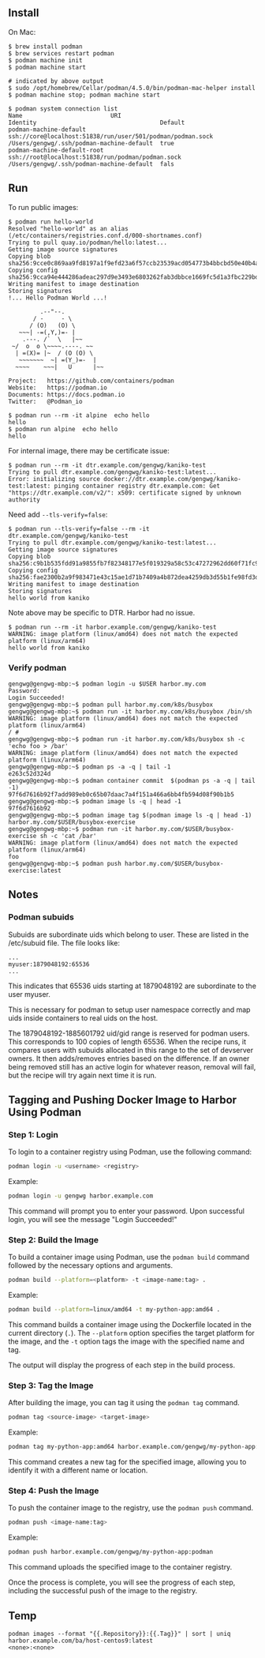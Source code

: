 ## Install

On Mac:

```
$ brew install podman
$ brew services restart podman
$ podman machine init
$ podman machine start

# indicated by above output
$ sudo /opt/homebrew/Cellar/podman/4.5.0/bin/podman-mac-helper install
$ podman machine stop; podman machine start

$ podman system connection list
Name                         URI                                                         Identity                                   Default
podman-machine-default       ssh://core@localhost:51838/run/user/501/podman/podman.sock  /Users/gengwg/.ssh/podman-machine-default  true
podman-machine-default-root  ssh://root@localhost:51838/run/podman/podman.sock           /Users/gengwg/.ssh/podman-machine-default  fals
```

## Run

To run public images:

```
$ podman run hello-world
Resolved "hello-world" as an alias (/etc/containers/registries.conf.d/000-shortnames.conf)
Trying to pull quay.io/podman/hello:latest...
Getting image source signatures
Copying blob sha256:9cce0c869aa9fd8197a1f9efd23a6f57ccb23539acd054773b4bbcbd50e40b4a
Copying config sha256:9cca94e444286adeac297d9e3493e6803262fab3dbbce1669fc5d1a3fbc229bd
Writing manifest to image destination
Storing signatures
!... Hello Podman World ...!

         .--"--.
       / -     - \
      / (O)   (O) \
   ~~~| -=(,Y,)=- |
    .---. /`  \   |~~
 ~/  o  o \~~~~.----. ~~
  | =(X)= |~  / (O (O) \
   ~~~~~~~  ~| =(Y_)=-  |
  ~~~~    ~~~|   U      |~~

Project:   https://github.com/containers/podman
Website:   https://podman.io
Documents: https://docs.podman.io
Twitter:   @Podman_io

$ podman run --rm -it alpine  echo hello
hello
$ podman run alpine  echo hello
hello
```

For internal image, there may be certificate issue:

```
$ podman run --rm -it dtr.example.com/gengwg/kaniko-test
Trying to pull dtr.example.com/gengwg/kaniko-test:latest...
Error: initializing source docker://dtr.example.com/gengwg/kaniko-test:latest: pinging container registry dtr.example.com: Get "https://dtr.example.com/v2/": x509: certificate signed by unknown authority
```

Need add `--tls-verify=false`:

```
$ podman run --tls-verify=false --rm -it dtr.example.com/gengwg/kaniko-test
Trying to pull dtr.example.com/gengwg/kaniko-test:latest...
Getting image source signatures
Copying blob sha256:c9b1b535fdd91a9855fb7f82348177e5f019329a58c53c47272962dd60f71fc9
Copying config sha256:fae2300b2a9f983471e43c15ae1d71b7409a4b872dea4259db3d55b1fe98fd3d
Writing manifest to image destination
Storing signatures
hello world from kaniko
```

Note above may be specific to DTR. Harbor had no issue.

```
$ podman run --rm -it harbor.example.com/gengwg/kaniko-test
WARNING: image platform (linux/amd64) does not match the expected platform (linux/arm64)
hello world from kaniko
```

### Verify podman

```
gengwg@gengwg-mbp:~$ podman login -u $USER harbor.my.com
Password:
Login Succeeded!
gengwg@gengwg-mbp:~$ podman pull harbor.my.com/k8s/busybox
gengwg@gengwg-mbp:~$ podman run -it harbor.my.com/k8s/busybox /bin/sh
WARNING: image platform (linux/amd64) does not match the expected platform (linux/arm64)
/ #
gengwg@gengwg-mbp:~$ podman run -it harbor.my.com/k8s/busybox sh -c 'echo foo > /bar'
WARNING: image platform (linux/amd64) does not match the expected platform (linux/arm64)
gengwg@gengwg-mbp:~$ podman ps -a -q | tail -1
e263c52d324d
gengwg@gengwg-mbp:~$ podman container commit  $(podman ps -a -q | tail -1)
97f6d7616b92f7add989eb0c65b07daac7a4f151a466a6bb4fb594d08f90b1b5
gengwg@gengwg-mbp:~$ podman image ls -q | head -1
97f6d7616b92
gengwg@gengwg-mbp:~$ podman image tag $(podman image ls -q | head -1) harbor.my.com/$USER/busybox-exercise
gengwg@gengwg-mbp:~$ podman run -it harbor.my.com/$USER/busybox-exercise sh -c 'cat /bar'
WARNING: image platform (linux/amd64) does not match the expected platform (linux/arm64)
foo
gengwg@gengwg-mbp:~$ podman push harbor.my.com/$USER/busybox-exercise:latest
```

## Notes

### Podman subuids

Subuids are subordinate uids which belong to user. These are listed in the /etc/subuid file. The file looks like:

```
...
myuser:1879048192:65536
...
```

This indicates that 65536 uids starting at 1879048192 are subordinate to the user myuser.

This is necessary for podman to setup user namespace correctly and map uids inside containers to real uids on the host.

The 1879048192-1885601792 uid/gid range is reserved for podman users. This corresponds to 100 copies of length 65536. When the recipe runs, it compares users with subuids allocated in this range to the set of devserver owners. It then adds/removes entries based on the difference. If an owner being removed still has an active login for whatever reason, removal will fail, but the recipe will try again next time it is run.




## Tagging and Pushing Docker Image to Harbor Using Podman

### Step 1: Login

To login to a container registry using Podman, use the following command:

```bash
podman login -u <username> <registry>
```

Example:

```bash
podman login -u gengwg harbor.example.com
```

This command will prompt you to enter your password. Upon successful login, you will see the message "Login Succeeded!"

### Step 2: Build the Image

To build a container image using Podman, use the `podman build` command followed by the necessary options and arguments.

```bash
podman build --platform=<platform> -t <image-name:tag> .
```

Example:

```bash
podman build --platform=linux/amd64 -t my-python-app:amd64 .
```

This command builds a container image using the Dockerfile located in the current directory (`.`). The `--platform` option specifies the target platform for the image, and the `-t` option tags the image with the specified name and tag.

The output will display the progress of each step in the build process.

### Step 3: Tag the Image

After building the image, you can tag it using the `podman tag` command.

```bash
podman tag <source-image> <target-image>
```

Example:

```bash
podman tag my-python-app:amd64 harbor.example.com/gengwg/my-python-app:podman
```

This command creates a new tag for the specified image, allowing you to identify it with a different name or location.

### Step 4: Push the Image

To push the container image to the registry, use the `podman push` command.

```bash
podman push <image-name:tag>
```

Example:

```bash
podman push harbor.example.com/gengwg/my-python-app:podman
```

This command uploads the specified image to the container registry.

Once the process is complete, you will see the progress of each step, including the successful push of the image to the registry.

## Temp

```
podman images --format "{{.Repository}}:{{.Tag}}" | sort | uniq
harbor.example.com/ba/host-centos9:latest
<none>:<none>
```
